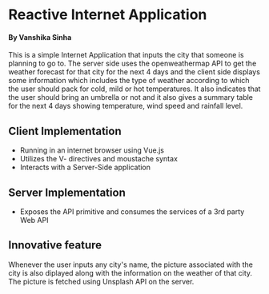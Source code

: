# Reactive Internet Application

#### By Vanshika Sinha

This is a simple Internet Application that inputs the city that someone is planning to go to. The server side uses the openweathermap API to get the weather forecast for that city for the next 4 days and the client side displays some information which includes the type of weather according to which the user should pack for cold, mild or hot temperatures. It also indicates that the user should bring an umbrella or not and it also gives a summary table for the next 4 days showing temperature, wind speed and rainfall level.

## Client Implementation

* Running in an internet browser using Vue.js
* Utilizes the V- directives and moustache syntax
* Interacts with a Server-Side application

## Server Implementation

* Exposes the API primitive and consumes the services of a 3rd party Web API

## Innovative feature

Whenever the user inputs any city's name, the picture associated with the city is also diplayed along with the information on the weather of that city. The picture is fetched using Unsplash API on the server.